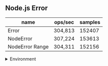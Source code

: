 ## Node.js Error

|name|ops/sec|samples|
|-|-|-|
|Error|304,813|152407|
|NodeError|307,224|153613|
|NodeError Range|304,311|152156|


<details>
<summary>Environment</summary>

* __Machine:__ linux x64 | 4 vCPUs | 7.6GB Mem
* __Run:__ Wed Sep 25 2024 20:04:13 GMT+0000 (Coordinated Universal Time)
</details>

<!--
{"environment":{"platform":"linux","arch":"x64","cpus":4,"totalMemory":7.597896575927734},"benchmarks":[{"name":"Error","opsSec":304813.7671222729,"samples":152407},{"name":"NodeError","opsSec":307224.25742392294,"samples":153613},{"name":"NodeError Range","opsSec":304311.9963483932,"samples":152156}]}-->
